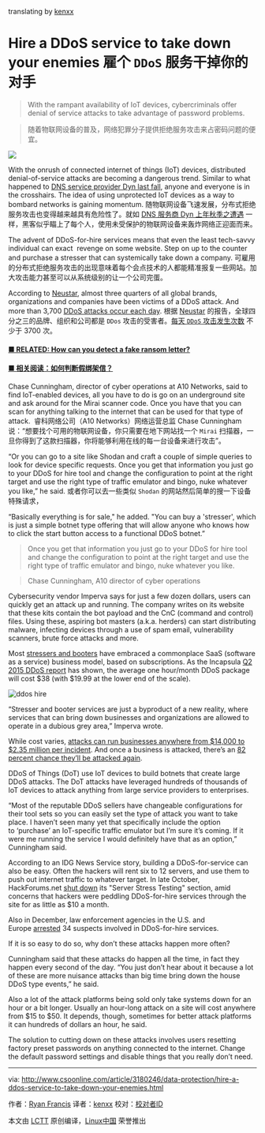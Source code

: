 translating by [kenxx](https://github.com/kenxx)

Hire a DDoS service to take down your enemies
雇个 `DDoS` 服务干掉你的对手
========================

>With the rampant availability of IoT devices, cybercriminals offer denial of service attacks to take advantage of password problems.

>随着物联网设备的普及，网络犯罪分子提供拒绝服务攻击来占密码问题的便宜。

![](http://images.techhive.com/images/article/2016/12/7606416730_e659cea89c_o-100698667-large.jpg)

With the onrush of connected internet of things (IoT) devices, distributed denial-of-service attacks are becoming a dangerous trend. Similar to what happened to [DNS service provider Dyn last fall][3], anyone and everyone is in the crosshairs. The idea of using unprotected IoT devices as a way to bombard networks is gaining momentum.
随物联网设备飞速发展，分布式拒绝服务攻击也变得越来越具有危险性了。就如 [DNS 服务商 Dyn 上年秋季之遭遇][3] 一样，黑客似乎瞄上了每个人，使用未受保护的物联网设备来轰炸网络正迎面而来。

The advent of DDoS-for-hire services means that even the least tech-savvy individual can exact  revenge on some website. Step on up to the counter and purchase a stresser that can systemically take down a company.
可雇用的分布式拒绝服务攻击的出现意味着每个会点技术的人都能精准报复一些网站。加大攻击能力甚至可以从系统级别的让一个公司完蛋。

According to [Neustar][4], almost three quarters of all global brands, organizations and companies have been victims of a DDoS attack. And more than 3,700 [DDoS attacks occur each day][5].
根据 [Neustar][4] 的报告，全球四分之三的品牌、组织和公司都是 `DDos` 攻击的受害者。[每天 `DDoS` 攻击发生次数][5] 不少于 3700 次。


#### [■ RELATED: How can you detect a fake ransom letter?][1]

#### [■ 相关阅读：如何判断假绑架信？][1]


Chase Cunningham, director of cyber operations at A10 Networks, said to find IoT-enabled devices, all you have to do is go on an underground site and ask around for the Mirai scanner code. Once you have that you can scan for anything talking to the internet that can be used for that type of attack. 
 睿科网络公司（A10 Networks）网络运营总监 Chase Cunningham 说：“想要找个可用的物联网设备，你只需要在地下网站找一个 `Mirai` 扫描器，一旦你得到了这款扫描器，你将能够利用在线的每一台设备来进行攻击”。

“Or you can go to a site like Shodan and craft a couple of simple queries to look for device specific requests. Once you get that information you just go to your DDoS for hire tool and change the configuration to point at the right target and use the right type of traffic emulator and bingo, nuke whatever you like,” he said.
或者你可以去一些类似 `Shodan` 的网站然后简单的搜一下设备特殊请求，

“Basically everything is for sale," he added. "You can buy a 'stresser', which is just a simple botnet type offering that will allow anyone who knows how to click the start button access to a functional DDoS botnet.”

>Once you get that information you just go to your DDoS for hire tool and change the configuration to point at the right target and use the right type of traffic emulator and bingo, nuke whatever you like.

>Chase Cunningham, A10 director of cyber operations

Cybersecurity vendor Imperva says for just a few dozen dollars, users can quickly get an attack up and running. The company writes on its website that these kits contain the bot payload and the CnC (command and control) files. Using these, aspiring bot masters (a.k.a. herders) can start distributing malware, infecting devices through a use of spam email, vulnerability scanners, brute force attacks and more.


Most [stressers and booters][6] have embraced a commonplace SaaS (software as a service) business model, based on subscriptions. As the Incapsula [Q2 2015 DDoS report][7] has shown, the average one hour/month DDoS package will cost $38 (with $19.99 at the lower end of the scale).

 ![ddos hire](http://images.techhive.com/images/article/2017/03/ddos-hire-100713247-large.jpg) 

“Stresser and booter services are just a byproduct of a new reality, where services that can bring down businesses and organizations are allowed to operate in a dubious grey area,” Imperva wrote.

While cost varies, [attacks can run businesses anywhere from $14,000 to $2.35 million per incident][8]. And once a business is attacked, there’s an [82 percent chance they’ll be attacked again][9].

DDoS of Things (DoT) use IoT devices to build botnets that create large DDoS attacks. The DoT attacks have leveraged hundreds of thousands of IoT devices to attack anything from large service providers to enterprises. 

“Most of the reputable DDoS sellers have changeable configurations for their tool sets so you can easily set the type of attack you want to take place. I haven’t seen many yet that specifically include the option to ‘purchase’ an IoT-specific traffic emulator but I’m sure it’s coming. If it were me running the service I would definitely have that as an option,” Cunningham said.

According to an IDG News Service story, building a DDoS-for-service can also be easy. Often the hackers will rent six to 12 servers, and use them to push out internet traffic to whatever target. In late October, HackForums.net [shut down][10] its "Server Stress Testing" section, amid concerns that hackers were peddling DDoS-for-hire services through the site for as little as $10 a month.

Also in December, law enforcement agencies in the U.S. and Europe [arrested][11] 34 suspects involved in DDoS-for-hire services.

If it is so easy to do so, why don’t these attacks happen more often?  

Cunningham said that these attacks do happen all the time, in fact they happen every second of the day. “You just don’t hear about it because a lot of these are more nuisance attacks than big time bring down the house DDoS type events,” he said.

Also a lot of the attack platforms being sold only take systems down for an hour or a bit longer. Usually an hour-long attack on a site will cost anywhere from $15 to $50\. It depends, though, sometimes for better attack platforms it can hundreds of dollars an hour, he said.

The solution to cutting down on these attacks involves users resetting factory preset passwords on anything connected to the internet. Change the default password settings and disable things that you really don’t need.

--------------------------------------------------------------------------------

via: http://www.csoonline.com/article/3180246/data-protection/hire-a-ddos-service-to-take-down-your-enemies.html

作者：[Ryan Francis][a]
译者：[kenxx](https://github.com/kenxx)
校对：[校对者ID](https://github.com/校对者ID)

本文由 [LCTT](https://github.com/LCTT/TranslateProject) 原创编译，[Linux中国](https://linux.cn/) 荣誉推出

[a]:http://www.csoonline.com/author/Ryan-Francis/
[1]:http://csoonline.com/article/3103122/security/how-can-you-detect-a-fake-ransom-letter.html#tk.cso-infsb
[2]:https://www.incapsula.com/ddos/ddos-attacks/denial-of-service.html
[3]:http://csoonline.com/article/3135986/security/ddos-attack-against-overwhelmed-despite-mitigation-efforts.html
[4]:https://ns-cdn.neustar.biz/creative_services/biz/neustar/www/resources/whitepapers/it-security/ddos/2016-apr-ddos-report.pdf
[5]:https://www.a10networks.com/resources/ddos-trends-report
[6]:https://www.incapsula.com/ddos/booters-stressers-ddosers.html
[7]:https://www.incapsula.com/blog/ddos-global-threat-landscape-report-q2-2015.html
[8]:http://www.datacenterknowledge.com/archives/2016/05/13/number-of-costly-dos-related-data-center-outages-rising/
[9]:http://www.networkworld.com/article/3064677/security/hit-by-ddos-you-will-likely-be-struck-again.html
[10]:http://www.pcworld.com/article/3136730/hacking/hacking-forum-cuts-section-allegedly-linked-to-ddos-attacks.html
[11]:http://www.pcworld.com/article/3149543/security/dozens-arrested-in-international-ddos-for-hire-crackdown.html
